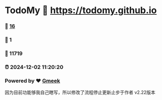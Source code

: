 # TodoMy :link: https://todomy.github.io 
### :page_facing_up: [16](https://todomy.github.io/tag.html) 
### :speech_balloon: 1 
### :hibiscus: 11719 
### :alarm_clock: 2024-12-02 11:20:20 
### Powered by :heart: [Gmeek](https://github.com/Meekdai/Gmeek)

因为目前功能够我自己瞎写，所以修改了流程停止更新止步于作者 v2.22版本
